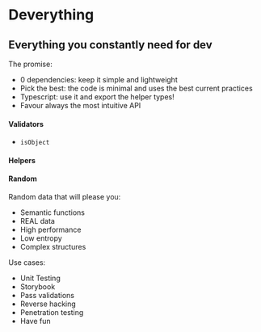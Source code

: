 # Deverything

## Everything you constantly need for dev

The promise:

- 0 dependencies: keep it simple and lightweight
- Pick the best: the code is minimal and uses the best current practices
- Typescript: use it and export the helper types!
- Favour always the most intuitive API

#### Validators

- `isObject`

#### Helpers

#### Random

Random data that will please you:

- Semantic functions
- REAL data
- High performance
- Low entropy
- Complex structures

Use cases:

- Unit Testing
- Storybook
- Pass validations
- Reverse hacking
- Penetration testing
- Have fun

